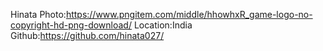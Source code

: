 Hinata
Photo:https://www.pngitem.com/middle/hhowhxR_game-logo-no-copyright-hd-png-download/
Location:India
Github:https://github.com/hinata027/
